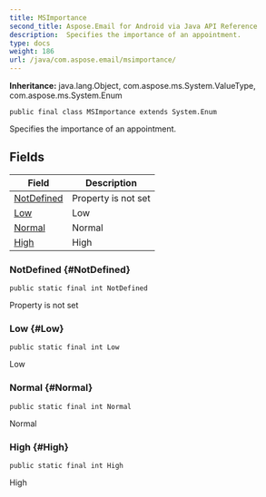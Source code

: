 ```yaml
---
title: MSImportance
second_title: Aspose.Email for Android via Java API Reference
description:  Specifies the importance of an appointment.
type: docs
weight: 186
url: /java/com.aspose.email/msimportance/
---
```

**Inheritance:**
java.lang.Object, com.aspose.ms.System.ValueType, com.aspose.ms.System.Enum
```
public final class MSImportance extends System.Enum
```

Specifies the importance of an appointment.
## Fields

| Field | Description |
| --- | --- |
| [NotDefined](#NotDefined) | Property is not set |
| [Low](#Low) | Low |
| [Normal](#Normal) | Normal |
| [High](#High) | High |
### NotDefined {#NotDefined}
```
public static final int NotDefined
```


Property is not set

### Low {#Low}
```
public static final int Low
```


Low

### Normal {#Normal}
```
public static final int Normal
```


Normal

### High {#High}
```
public static final int High
```


High

